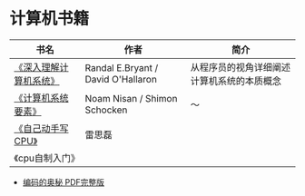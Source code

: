 # 计算机书籍

| 书名                                                               | 作者                               | 简介                                       |
| ------------------------------------------------------------------ | ---------------------------------- | ------------------------------------------ |
| [《深入理解计算机系统》](https://book.douban.com/subject/5333562/) | Randal E.Bryant / David O'Hallaron | 从程序员的视角详细阐述计算机系统的本质概念 |
| [《计算机系统要素》](https://book.douban.com/subject/1998341/)     | Noam Nisan / Shimon Schocken       | ～                                         |
| [《自己动手写 CPU》](https://book.douban.com/subject/25960657/)    | 雷思磊                             |
| 《cpu自制入门》                                                    |                                    |                                            |

* [编码的奥秘 PDF完整版](https://www.academia.edu/36457892/%E7%BC%96%E7%A0%81%E7%9A%84%E5%A5%A5%E7%A7%98_PDF%E5%AE%8C%E6%95%B4%E7%89%88)
